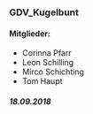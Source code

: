 ### GDV_Kugelbunt

#### Mitglieder:
* Corinna Pfarr
* Leon Schilling
* Mirco Schichting
* Tom Haupt

##### 18.09.2018